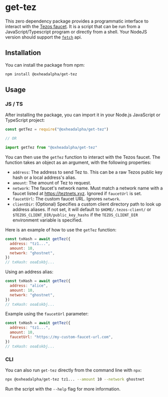 # get-tez

This zero dependency package provides a programmatic interface to interact with the [Tezos faucet](https://github.com/oxheadalpha/tezos-faucet-backend). It is a script that can be run from a JavaScript/Typescript program or directly from a shell. Your NodeJS version should support the [`fetch`](https://nodejs.org/dist/latest-v18.x/docs/api/globals.html#fetch) api.

## Installation

You can install the package from npm:

```bash
npm install @oxheadalpha/get-tez
```

## Usage

### JS / TS

After installing the package, you can import it in your Node.js JavaScript or TypeScript project:

```javascript
const getTez = require("@oxheadalpha/get-tez")

// OR

import getTez from "@oxheadalpha/get-tez"
```

You can then use the `getTez` function to interact with the Tezos faucet. The function takes an object as an argument, with the following properties:

- `address`: The address to send Tez to. This can be a raw Tezos public key hash or a local address's alias.
- `amount`: The amount of Tez to request.
- `network`: The faucet's network name. Must match a network name with a faucet listed at https://teztnets.xyz. Ignored if `faucetUrl` is set.
- `faucetUrl`: The custom faucet URL. Ignores `network`.
- `clientDir`: (Optional) Specifies a custom client directory path to look up address aliases. If not set, it will default to `$HOME/.tezos-client/` or `$TEZOS_CLIENT_DIR/public_key_hashs` if the `TEZOS_CLIENT_DIR` environment variable is specified.

Here is an example of how to use the `getTez` function:

```javascript
const txHash = await getTez({
  address: "tz1...",
  amount: 10,
  network: "ghostnet",
})
// txHash: ooaEskbj...
```

Using an address alias:

```javascript
const txHash = await getTez({
  address: "alice",
  amount: 10,
  network: "ghostnet",
})
// txHash: ooaEskbj...
```

Example using the `faucetUrl` parameter:

```js
const txHash = await getTez({
  address: "tz1...",
  amount: 10,
  faucetUrl: "https://my-custom-faucet-url.com",
})
// txHash: ooaEskbj...
```

### CLI

You can also run `get-tez` directly from the command line with `npx`:

```bash
npx @oxheadalpha/get-tez tz1... --amount 10 --network ghostnet
```

Run the script with the `--help` flag for more information.
